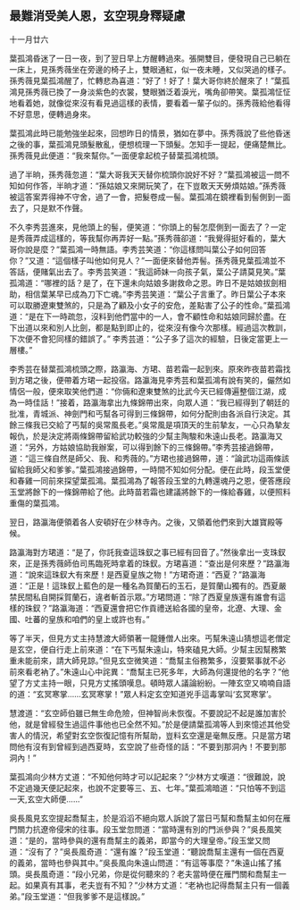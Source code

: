 最難消受美人恩，玄空現身釋疑慮
------------------------------

十一月廿六

葉孤鴻昏迷了一日一夜，到了翌日早上方醒轉過來。張開雙目，便發現自己已躺在一床上，見孫秀薇坐在旁邊的椅子上，雙眼通紅，似一夜未睡，又似哭過的樣子。孫秀薇見葉孤鴻醒了，忙轉悲為喜道：“好了！好了！葉大哥你終於醒來了！”葉孤鴻見孫秀薇已換了一身淡紫色的衣裳，雙眼猶泛着淚光，嘴角卻帶笑。葉孤鴻怔怔地看着她，就像從來沒有看見過這樣的表情，要看着一輩子似的。孫秀薇給他看得不好意思，便轉過身來。

葉孤鴻此時已能勉強坐起來，回想昨日的情景，猶如在夢中。孫秀薇說了些他昏迷之後的事，葉孤鴻見頭髮散亂，便想梳理一下頭髮。怎知手一提起，便痛楚無比。孫秀薇見此便道：“我來幫你。”一面便拿起梳子替葉孤鴻梳頭。

過了半晌，孫秀薇忽道：“葉大哥我天天替你梳頭你說好不好？”葉孤鴻被這一問不知如何作答，半晌才道：“孫姑娘又來開玩笑了，在下豈敢天天勞煩姑娘。”孫秀薇被這答案弄得神不守舍，過了一會，把髮卷成一髻。葉孤鴻在鏡裡看到髻側到一面去了，只是默不作聲。

不久李秀芸進來，見他頭上的髻，便笑道：“你頭上的髻怎麼側到一面去了？一定是秀薇弄成這樣的，等我幫你再弄好一點。”孫秀薇卻道：“我覺得挺好看的，葉大哥你說是麼？”葉孤鴻一時無語。李秀芸笑道：“你這樣問叫葉公子如何回答你？”又道：“這個樣子叫他如何見人？”一面便來替他弄髻。孫秀薇見葉孤鴻並不答話，便賭氣出去了。李秀芸笑道：“我這師妹一向孩子氣，葉公子請莫見笑。”葉孤鴻道：“哪裡的話？是了，在下還未向姑娘多謝救命之恩。昨日不是姑娘拔劍相助，相信葉某早已成為刀下亡魂。”李秀芸笑道：“葉公子言重了。昨日葉公子本來可以取勝遼東雙煞的，只是為了顧及小女子的安危，差點害了公子的性命。”葉孤鴻道：“是在下一時疏忽，沒料到他們當中的一人，會不顧性命和姑娘同歸於盡。在下出道以來和別人比劍，都是點到即止的，從來沒有像今次那樣。經過這次教訓，下次便不會犯同樣的錯誤了。” 李秀芸道：“公子多了這次的經驗，日後定當更上一層樓。”

李秀芸在替葉孤鴻梳頭之際，路瀛海、方珺、苗若霜一起到來。原來昨夜苗若霜找到方珺之後，便帶着方珺一起投宿。路瀛海見李秀芸和葉孤鴻有說有笑的，儼然如情侶一般，便來取笑他們道：“你倆和遼東雙煞的比武今天已經傳遍整個江湖，成為一時佳話！”接着，路瀛海拿出九條錦帶出來，向眾人道：“我已經得到了朝廷的批准，青城派、神劍門和丐幫各可得到三條錦帶，如何分配則由各派自行決定。其餘三條我已交給了丐幫的吳常風長老。”吳常風是項頂天的生前摯友，一心只為摯友報仇，於是決定將兩條錦帶留給武功較強的少幫主陶駿和朱遠山長老。路瀛海又道：“另外，方姑娘協助我辦案，可以得到餘下的三條錦帶。”李秀芸接過錦帶，道：“這三條自然是師父、我、和秀薇的。”方珺也接過錦帶，道：“論武功這兩條該留給我師父和爹爹。”葉孤鴻接過錦帶，一時間不知如何分配。便在此時，段玉堂便和春雞一同前來探望葉孤鴻。葉孤鴻為了報答段玉堂的九轉還魂丹之恩，便答應段玉堂將餘下的一條錦帶給了他。此時苗若霜也建議將餘下的一條給春雞，以便照料重傷的葉孤鴻。

翌日，路瀛海便領着各人安頓好在少林寺內。之後，又領着他們來到大雄寶殿等候。

路瀛海對方珺道：“是了，你託我查這珠釵之事已經有回音了。”然後拿出一支珠釵來，正是孫秀薇師伯司馬臨死時拿着的珠釵。方珺喜道：“查出是何來歷？”路瀛海道：“說來這珠釵大有來歷！是西夏皇族之物！”方珺奇道：“西夏？”路瀛海道：“正是！這珠釵上藍色的是一種名為賀蘭石的玉石，是賀蘭山獨有的。西夏嚴禁民間私自開採賀蘭石，違者斬首示眾。”方珺問道：“除了西夏皇族還有誰會有這樣的珠釵？”路瀛海道：“西夏還會把它作貢禮送給各國的皇帝，北遼、大理、金國、吐蕃的皇族和咱們的皇上或許也有。”

等了半天，但見方丈主持慧渡大師領著一龍鍾僧人出來。丐幫朱遠山猜想這老僧定是玄空，便自行走上前來道：“在下丐幫朱遠山，特來磕見大師。少幫主因幫務繁重未能前來，請大師見諒。”但見玄空微笑道：“喬幫主俗務繁多，沒要緊事就不必前來看老衲了。”朱遠山心中詫異：“喬幫主已死多年，大師為何還提他的名字？”他望了方丈主持一眼，只見方丈搖頭嘆息。頓時眾人議論紛紛。一陣玄空又喃喃自語的道：“玄冥寒掌......玄冥寒掌！”眾人料定玄空知道兇手這毒掌叫‘玄冥寒掌’。

慧渡道：“玄空師伯雖已無生命危險，但神智尚未恢復。不要說記不起是誰加害於他，就是曾經發生過這件事他也已全然不知。”於是便請葉孤鴻等人到來憶述其他受害人的情況，希望對玄空恢復記憶有所幫助，豈料玄空還是毫無反應。只是當方珺問他有沒有到曾經到過西夏時，玄空說了些奇怪的話：“不要到那洞內！不要到那洞內！”

葉孤鴻向少林方丈道：“不知他何時才可以記起來？”少林方丈嘆道：“很難說，說不定過幾天便記起來，也說不定要等三、五、七年。”葉孤鴻暗道：“只怕等不到這一天,玄空大師便......”

吳長風見玄空提起喬幫主，於是滔滔不絕向眾人訴說了當日丐幫和喬幫主如何在雁門關力抗遼帝侵宋的往事。段玉堂忽問道：“當時還有別的門派參與？”吳長風笑道：“是的，當時參與的還有喬幫主的義弟，即當今的大理皇帝。”段玉堂又問道：“沒有了？”吳長風奇道：“還有誰？”段玉堂道：“聽說喬幫主還有一個在西夏的義弟，當時也參與其中。”吳長風向朱遠山問道：“有這等事麼？”朱遠山搖了搖頭。吳長風奇道：“段小兄弟，你是從何聽來的？老夫當時便在雁門關和喬幫主一起。如果真有其事，老夫豈有不知？”少林方丈道：“老衲也記得喬幫主只有一個義弟。”段玉堂道：“但我爹爹不是這樣說。”
